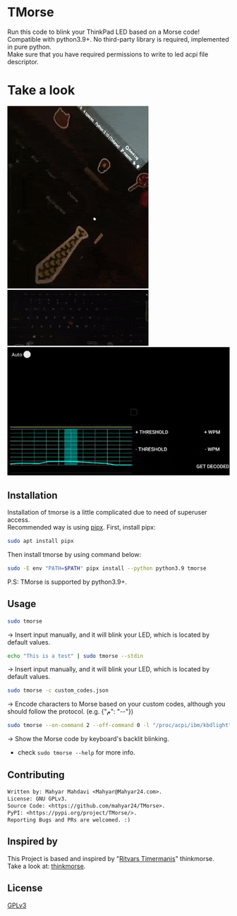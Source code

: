 # TMorse

Run this code to blink your ThinkPad LED based on a Morse code!\
Compatible with python3.9+. No third-party library is required, implemented in pure python.\
Make sure that you have required permissions to write to led acpi file descriptor.

# Take a look

![LED](./pics/LED.gif)
![Backlit](./pics/Backlit.gif)
![Decode](./pics/Decode.gif)

## Installation

Installation of tmorse is a little complicated due to need of superuser access.\
Recommended way is using [pipx](https://github.com/pypa/pipx).
First, install pipx:

```bash
sudo apt install pipx
```

Then install tmorse by using command below:

```bash
sudo -E env "PATH=$PATH" pipx install --python python3.9 tmorse
```

P.S: TMorse is supported by python3.9+.

## Usage

```bash
sudo tmorse
```
→ Insert input manually, and it will blink your LED, which is located by default values.

```bash
echo "This is a test" | sudo tmorse --stdin
```
→ Insert input manually, and it will blink your LED, which is located by default values.
```bash
sudo tmorse -c custom_codes.json
```
→  Encode characters to Morse based on your custom codes, although you should follow the protocol. (e.g. {"م": "--"})
```bash
sudo tmorse --on-command 2 --off-command 0 -l "/proc/acpi/ibm/kbdlight" -m 0.7 --default-led-status OFF
```
→ Show the Morse code by keyboard's backlit blinking.

- check `sudo tmorse --help` for more info.



## Contributing
    Written by: Mahyar Mahdavi <Mahyar@Mahyar24.com>.
    License: GNU GPLv3.
    Source Code: <https://github.com/mahyar24/TMorse>.
    PyPI: <https://pypi.org/project/TMorse/>.
    Reporting Bugs and PRs are welcomed. :)

## Inspired by 
This Project is based and inspired by "[Ritvars Timermanis](https://ritvars.lv/)" thinkmorse.
Take a look at: [thinkmorse](https://github.com/RichusX/thinkmorse).

## License
[GPLv3](https://choosealicense.com/licenses/gpl-3.0)
